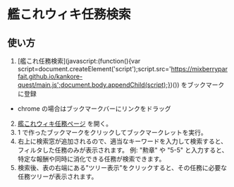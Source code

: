# 艦これウィキ任務検索

## 使い方

1. [艦これ任務検索](javascript:(function(){var script=document.createElement('script');script.src='https://mixberryparfait.github.io/kankore-quest/main.js';document.body.appendChild(script);})())
 をブックマークに登録
 - chrome の場合はブックマークバーにリンクをドラッグ
2. [艦これウィキ任務ページ](https://wikiwiki.jp/kancolle/任務) を開く。
3. 1 で作ったブックマークをクリックしてブックマークレットを実行。
4. 右上に検索窓が追加されるので、適当なキーワードを入力して検索すると、フィルタした任務のみが表示されます。
   例: "勲章" や "5-5" と入力すると、特定な報酬や同時に消化できる任務が検索できます。
5. 検索後、表の右端にある"ツリー表示"をクリックすると、その任務に必要な任務ツリーが表示されます。
